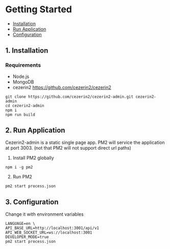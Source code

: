 # Getting Started

- [Installation](#1-installation)
- [Run Application](#2-run-application)
- [Configuration](#3-configuration)

## 1. Installation

### Requirements

- Node.js
- MongoDB
- cezerin2 https://github.com/cezerin2/cezerin2

```shell
git clone https://github.com/cezerin2/cezerin2-admin.git cezerin2-admin
cd cezerin2-admin
npm i
npm run build
```

## 2. Run Application

Cezerin2-admin is a static single page app. PM2 will service the application at
port 3003. (not that PM2 will not support direct url paths)

1. Install PM2 globally

```
npm i -g pm2
```

2. Run PM2

```shell
pm2 start process.json
```

## 3. Configuration

Change it with environment variables

```shell
LANGUAGE=en \
API_BASE_URL=http://localhost:3001/api/v1
API_WEB_SOCKET_URL=ws://localhost:3001
DEVELOPER_MODE=true
pm2 start process.json
```
